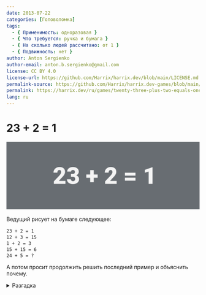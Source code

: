 ```yaml
---
date: 2013-07-22
categories: [Головоломка]
tags:
  - { Применимость: одноразовая }
  - { Что требуется: ручка и бумага }
  - { На сколько людей рассчитано: от 1 }
  - { Подвижность: нет }
author: Anton Sergienko
author-email: anton.b.sergienko@gmail.com
license: CC BY 4.0
license-url: https://github.com/Harrix/harrix.dev/blob/main/LICENSE.md
permalink-source: https://github.com/Harrix/harrix.dev-games/blob/main/twenty-three-plus-two-equals-one/twenty-three-plus-two-equals-one.md
permalink: https://harrix.dev/ru/games/twenty-three-plus-two-equals-one/
lang: ru
---
```


# 23 + 2 = 1

![Featured image](featured-image.svg)

Ведущий рисует на бумаге следующее:

```text
23 + 2 = 1
12 + 3 = 15
1 + 2 = 3
15 + 15 = 6
24 + 5 = ?
```

А потом просит продолжить решить последний пример и объяснить почему.

<details>
<summary>Разгадка</summary>

Это часы, то есть **23** часа плюс **2** часа есть **1** час ночи и так далее. Поэтому последний пример решается так: **24** часа плюс **5** часов равен **5** часов ночи.

</details>
